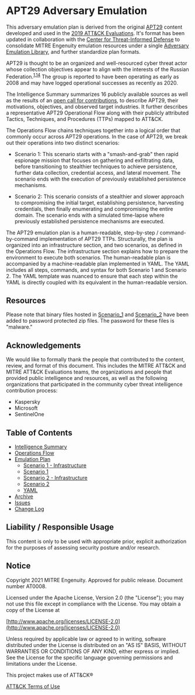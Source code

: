 # APT29 Adversary Emulation

This adversary emulation plan is derived from the original [APT29](https://attack.mitre.org/groups/G0016/) content developed and used in the [2019 ATT&CK Evaluations](https://attackevals.mitre-engenuity.org/APT29/). It's format has been updated in collaboration with the [Center for Threat-Informed Defense](https://mitre-engenuity.org/center-for-threat-informed-defense/) to consolidate MITRE Engenuity emulation resources under a single [Adversary Emulation Library](https://github.com/center-for-threat-informed-defense/adversary_emulation_library), and further standardize plan formats.

APT29 is thought to be an organized and well-resourced cyber threat actor whose collection objectives appear to align with the interests of the Russian Federation.<sup>[1](https://www.f-secure.com/documents/996508/1030745/dukes_whitepaper.pdf),[14](https://www.us-cert.gov/sites/default/files/publications/JAR_16-20296A_GRIZZLY%20STEPPE-2016-1229.pdf)</sup>  The group is reported to have been operating as early as 2008 and may have logged operational successes as recently as 2020.

The Intelligence Summary summarizes 16 publicly available sources as well as the results of an [open call for contributions](https://medium.com/mitre-attack/open-invitation-to-share-cyber-threat-intelligence-on-apt29-for-adversary-emulation-plan-831c8c929f31), to describe APT29, their motivations, objectives, and observed target industries. It further describes a representative APT29 Operational Flow along with their publicly attributed Tactics, Techniques, and Procedures (TTPs) mapped to ATT&CK.

The Operations Flow chains techniques together into a logical order that commonly occur across APT29 operations. In the case of APT29, we break out their operations into two distinct scenarios:

- Scenario 1: This scenario starts with a "smash-and-grab" then rapid espionage mission that focuses on gathering and exfiltrating data, before transitioning to stealthier techniques to achieve persistence, further data collection, credential access, and lateral movement. The scenario ends with the execution of previously established persistence mechanisms.

- Scenario 2: This scenario consists of a stealthier and slower approach to compromising the initial target, establishing persistence, harvesting credentials, then finally enumerating and compromising the entire domain. The scenario ends with a simulated time-lapse where previously established persistence mechanisms are executed.

The APT29 emulation plan is a human-readable, step-by-step / command-by-command implementation of APT29 TTPs. Structurally, the plan is organized into an infrastructure section, and two scenarios, as defined in the Operations Flow. The infrastructure section explains how to prepare the environment to execute both scenarios.  The human-readable plan is accompanied by a machine-readable plan implemented in YAML. The YAML includes all steps, commands, and syntax for both Scenario 1 and Scenario 2. The YAML template was nuanced to ensure that each step within the YAML is directly coupled with its equivalent in the human-readable version.

## Resources
Please note that binary files hosted in [Scenario_1](Scenario_1.) and [Scenario_2](Scenario_2.) have been added to password protected zip files.  The password for these files is "malware."

## Acknowledgements

We would like to formally thank the people that contributed to the content, review, and format of this document. This includes the MITRE ATT&CK and MITRE ATT&CK Evaluations teams, the organizations and people that provided public intelligence and resources, as well as the following organizations that participated in the community cyber threat intelligence contribution process:

- Kaspersky
- Microsoft
- SentinelOne

## Table of Contents

- [Intelligence Summary](Intelligence_Summary2.md)
- [Operations Flow](Operations_Flow2.md)
- [Emulation Plan](README4.md)
  - [Scenario 1 - Infrastructure](Infrastructure1.md)
  - [Scenario 1](README5.md)
  - [Scenario 2 - Infrastructure](Infrastructure2.md)
  - [Scenario 2](README6.md)
  - [YAML](yaml.)
- [Archive](Archive.)
- [Issues](https://github.com/center-for-threat-informed-defense/adversary_emulation_library/issues)
- [Change Log](CHANGE_LOG2.md)

## Liability / Responsible Usage

This content is only to be used with appropriate prior, explicit authorization for the purposes of assessing security posture and/or research.

## Notice

Copyright 2021 MITRE Engenuity. Approved for public release. Document number AT0008.

Licensed under the Apache License, Version 2.0 (the "License"); you may not use this file except in compliance with the License. You may obtain a copy of the License at

[http://www.apache.org/licenses/LICENSE-2.0](http://www.apache.org/licenses/LICENSE-2.0)

Unless required by applicable law or agreed to in writing, software distributed under the License is distributed on an "AS IS" BASIS, WITHOUT WARRANTIES OR CONDITIONS OF ANY KIND, either express or implied. See the License for the specific language governing permissions and limitations under the License.

This project makes use of ATT&CK®

[ATT&CK Terms of Use](https://attack.mitre.org/resources/terms-of-use/)
